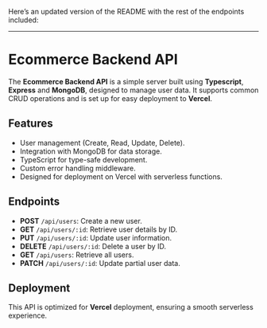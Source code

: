 Here’s an updated version of the README with the rest of the endpoints included:

---

# Ecommerce Backend API

The **Ecommerce Backend API** is a simple server built using **Typescript**, **Express** and **MongoDB**, designed to manage user data. It supports common CRUD operations and is set up for easy deployment to **Vercel**.

## Features

- User management (Create, Read, Update, Delete).
- Integration with MongoDB for data storage.
- TypeScript for type-safe development.
- Custom error handling middleware.
- Designed for deployment on Vercel with serverless functions.

## Endpoints

- **POST** `/api/users`: Create a new user.
- **GET** `/api/users/:id`: Retrieve user details by ID.
- **PUT** `/api/users/:id`: Update user information.
- **DELETE** `/api/users/:id`: Delete a user by ID.
- **GET** `/api/users`: Retrieve all users.
- **PATCH** `/api/users/:id`: Update partial user data.
  
## Deployment

This API is optimized for **Vercel** deployment, ensuring a smooth serverless experience. 

